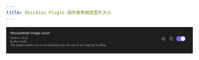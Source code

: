 ```yaml
---
title: Obsidian Plugin 插件推荐缩放图片大小
---
```

![|525](https://raw.githubusercontent.com/InsHomePgup/pic_go_img/main/blog/20241225153318351.png)

